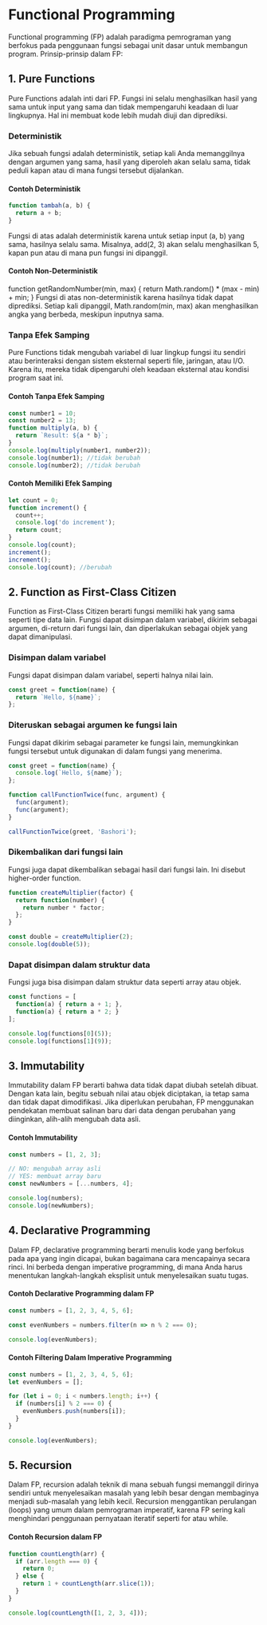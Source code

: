 # Functional Programming

Functional programming (FP) adalah paradigma pemrograman yang berfokus pada penggunaan fungsi sebagai unit dasar untuk membangun program.
Prinsip-prinsip dalam FP:

## 1. Pure Functions
Pure Functions adalah inti dari FP. Fungsi ini selalu menghasilkan hasil yang sama untuk input yang sama dan tidak mempengaruhi keadaan di luar lingkupnya. Hal ini membuat kode lebih mudah diuji dan diprediksi.

### Deterministik
Jika sebuah fungsi adalah deterministik, setiap kali Anda memanggilnya dengan argumen yang sama, hasil yang diperoleh akan selalu sama, tidak peduli kapan atau di mana fungsi tersebut dijalankan.

#### Contoh Deterministik
```js
function tambah(a, b) {
  return a + b;
}
```
Fungsi di atas adalah deterministik karena untuk setiap input (a, b) yang sama, hasilnya selalu sama. Misalnya, add(2, 3) akan selalu menghasilkan 5, kapan pun atau di mana pun fungsi ini dipanggil.

#### Contoh Non-Deterministik
function getRandomNumber(min, max) {
  return Math.random() * (max - min) + min;
}
Fungsi di atas non-deterministik karena hasilnya tidak dapat diprediksi. Setiap kali dipanggil, Math.random(min, max) akan menghasilkan angka yang berbeda, meskipun inputnya sama.

### Tanpa Efek Samping
Pure Functions tidak mengubah variabel di luar lingkup fungsi itu sendiri atau berinteraksi dengan sistem eksternal seperti file, jaringan, atau I/O. Karena itu, mereka tidak dipengaruhi oleh keadaan eksternal atau kondisi program saat ini.

#### Contoh Tanpa Efek Samping
```js
const number1 = 10;
const number2 = 13;
function multiply(a, b) {
  return `Result: ${a * b}`;
}
console.log(multiply(number1, number2));
console.log(number1); //tidak berubah
console.log(number2); //tidak berubah
```

#### Contoh Memiliki Efek Samping
```js
let count = 0;
function increment() {
  count++;
  console.log('do increment');
  return count;
}
console.log(count);
increment();
increment();
console.log(count); //berubah
```

## 2. Function as First-Class Citizen
Function as First-Class Citizen berarti fungsi memiliki hak yang sama seperti tipe data lain. Fungsi dapat disimpan dalam variabel, dikirim sebagai argumen, di-return dari fungsi lain, dan diperlakukan sebagai objek yang dapat dimanipulasi.

### Disimpan dalam variabel
Fungsi dapat disimpan dalam variabel, seperti halnya nilai lain.
```js
const greet = function(name) {
  return `Hello, ${name}`;
};
```

### Diteruskan sebagai argumen ke fungsi lain
Fungsi dapat dikirim sebagai parameter ke fungsi lain, memungkinkan fungsi tersebut untuk digunakan di dalam fungsi yang menerima.
```js
const greet = function(name) {
  console.log(`Hello, ${name}`);
};

function callFunctionTwice(func, argument) {
  func(argument);
  func(argument);
}

callFunctionTwice(greet, 'Bashori');
```

### Dikembalikan dari fungsi lain
Fungsi juga dapat dikembalikan sebagai hasil dari fungsi lain. Ini disebut higher-order function.
```js
function createMultiplier(factor) {
  return function(number) {
    return number * factor;
  };
}

const double = createMultiplier(2);
console.log(double(5));
```

### Dapat disimpan dalam struktur data
Fungsi juga bisa disimpan dalam struktur data seperti array atau objek.
```js
const functions = [
  function(a) { return a + 1; },
  function(a) { return a * 2; }
];

console.log(functions[0](5));
console.log(functions[1](9));
```

## 3. Immutability
Immutability dalam FP berarti bahwa data tidak dapat diubah setelah dibuat. Dengan kata lain, begitu sebuah nilai atau objek diciptakan, ia tetap sama dan tidak dapat dimodifikasi. Jika diperlukan perubahan, FP menggunakan pendekatan membuat salinan baru dari data dengan perubahan yang diinginkan, alih-alih mengubah data asli.

#### Contoh Immutability
```js
const numbers = [1, 2, 3];

// NO: mengubah array asli
// YES: membuat array baru
const newNumbers = [...numbers, 4];

console.log(numbers);
console.log(newNumbers);
```

## 4. Declarative Programming
Dalam FP, declarative programming berarti menulis kode yang berfokus pada apa yang ingin dicapai, bukan bagaimana cara mencapainya secara rinci. Ini berbeda dengan imperative programming, di mana Anda harus menentukan langkah-langkah eksplisit untuk menyelesaikan suatu tugas.

#### Contoh Declarative Programming dalam FP
```js
const numbers = [1, 2, 3, 4, 5, 6];

const evenNumbers = numbers.filter(n => n % 2 === 0);

console.log(evenNumbers);
```

#### Contoh Filtering Dalam Imperative Programming
```js
const numbers = [1, 2, 3, 4, 5, 6];
let evenNumbers = [];

for (let i = 0; i < numbers.length; i++) {
  if (numbers[i] % 2 === 0) {
    evenNumbers.push(numbers[i]);
  }
}

console.log(evenNumbers);
```

## 5. Recursion
Dalam FP, recursion adalah teknik di mana sebuah fungsi memanggil dirinya sendiri untuk menyelesaikan masalah yang lebih besar dengan membaginya menjadi sub-masalah yang lebih kecil. Recursion menggantikan perulangan (loops) yang umum dalam pemrograman imperatif, karena FP sering kali menghindari penggunaan pernyataan iteratif seperti for atau while.

#### Contoh Recursion dalam FP
```js
function countLength(arr) {
  if (arr.length === 0) {
    return 0;
  } else {
    return 1 + countLength(arr.slice(1));
  }
}

console.log(countLength([1, 2, 3, 4]));
```
